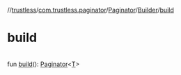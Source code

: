 //[trustless](../../../../index.md)/[com.trustless.paginator](../../index.md)/[Paginator](../index.md)/[Builder](index.md)/[build](build.md)

# build

\
fun [build](build.md)(): [Paginator](../index.md)&lt;[T](index.md)&gt;
